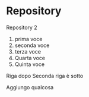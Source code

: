 # Repository

Repository 2
1. prima voce
2. seconda voce
3. terza voce
4. Quarta voce
5. Quinta voce


Riga dopo
Seconda riga è sotto

Aggiungo qualcosa
